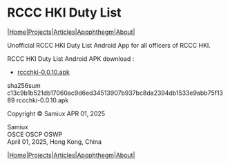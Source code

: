 # RCCC HKI Duty List 

|[Home](/README.md)|[Projects](/projects.md)|[Articles](/articles.md)|[Apophthegm](/apophthegm.md)|[About](/about.md)|

Unofficial RCCC HKI Duty List Android App for all officers of RCCC HKI.

RCCC HKI Duty List Android APK download :  

- [rccchki-0.0.10.apk](https://cybersecurity-ninjas.com/.dl/rccchki-0.0.10.apk)    

sha256sum c13c9b1b521db17060ac9d6ed34513907b937bc8da2394db1533e9abb75f1389  rccchki-0.0.10.apk    

Copyright © Samiux APR 01, 2025    

Samiux    
OSCE  OSCP  OSWP    
April 01, 2025, Hong Kong, China    

|[Home](/README.md)|[Projects](/projects.md)|[Articles](/articles.md)|[Apophthegm](/apophthegm.md)|[About](/about.md)|
